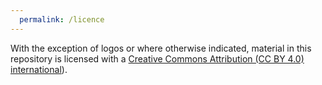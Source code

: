 ```yaml
---
  permalink: /licence
---
```


With the exception of logos or where otherwise indicated, material in this repository is licensed with a [Creative Commons Attribution (CC BY 4.0) international](https://creativecommons.org/licenses/by/4.0/)).
